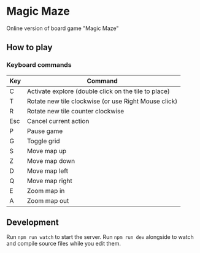 # Magic Maze
Online version of board game "Magic Maze"

## How to play

### Keyboard commands

| Key | Command |
| --- | --- |
| C | Activate explore (double click on the tile to place) |
| T | Rotate new tile clockwise (or use Right Mouse click) |
| R | Rotate new tile counter clockwise |
| Esc | Cancel current action |
| P | Pause game |
| G | Toggle grid |
| S | Move map up |
| Z | Move map down |
| D | Move map left |
| Q | Move map right |
| E | Zoom map in |
| A | Zoom map out |

## Development

Run `npm run watch` to start the server. Run `npm run dev` alongside to watch and compile source files while you edit them.
